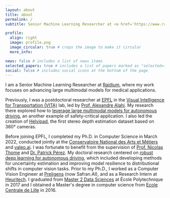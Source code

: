 ```yaml
---
layout: about
title: about
permalink: /
subtitle: Senior Machine Learning Researcher at <a href='https://www.raidium.eu'>Raidium</a>.

profile:
  align: right
  image: profile.png
  image_circular: true # crops the image to make it circular
  more_info: 

news: false # includes a list of news items
selected_papers: true # includes a list of papers marked as "selected={true}"
social: false # includes social icons at the bottom of the page
---
```


I am a Senior Machine Learning Researcher at [Raidium](https://www.raidium.eu), where my work focuses on advancing large multimodal models for medical applications.

Previously, I was a postdoctoral researcher at [EPFL](https://www.epfl.ch/) in the [Visual Intelligence for Transportation (VITA)](https://vita.epfl.ch/) lab, led by [Prof. Alexandre Alahi](https://people.epfl.ch/alexandre.alahi). My research there explored how to [leverage large multimodal models for autonomous driving](https://vita-epfl.github.io/DrivingVQA/), an another example of safety-critical application. I also led the creation of [Helvipad](https://vita-epfl.github.io/Helvipad/), the first stereo depth estimation dataset based on 360° cameras.

Before joining EPFL, I completed my Ph.D. in Computer Science in March 2022, conducted jointly at the [Conservatoire National des Arts et Métiers](http://cedric.cnam.fr/lab/teams/vertigo-en/) and [valeo.ai](https://valeoai.github.io). I was fortunate to benefit from the supervision of [Prof. Nicolas Thome](https://thome.isir.upmc.fr/) and [Dr. Patrick Pérez](https://ptrckprz.github.io/). My doctoral research centered on [robust deep learning for autonomous driving](https://drive.google.com/file/d/1j8oMT7Nl4KldzowIBN_7IGEVoTSRYQLg/view?usp=share_link), which included developing methods for uncertainty estimation and improving model resilience to distributional shifts in computer vision tasks. Prior to my Ph.D., I worked as a Computer Vision Engineer at [Preligens](https://www.safran-group.com/companies/safran-ai) (now Safran.AI), and as a Research Intern at [Heuritech](https://www.heuritech.com/). I graduated from [Master 2 Data Sciences](https://www.ip-paris.fr/education/masters/mention-mathematiques-appliquees-statistiques/master-year-2-data-science) at École Polytechnique in 2017 and I obtained a Master's degree in computer science from [Ecole Centrale de Lille](https://ecole.centralelille.fr) in 2016.

<br>
